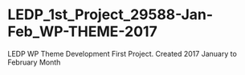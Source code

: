 # LEDP_1st_Project_29588-Jan-Feb_WP-THEME-2017
LEDP WP Theme Development First Project. Created 2017 January to February Month
